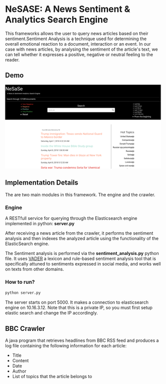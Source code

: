 # NeSASE: A News Sentiment &amp; Analytics Search Engine

This frameworks allows the user to query news articles based on their sentiment.Sentiment Analysis is a technique used for determining the overall emotional reaction to a document, interaction or an event. In our case with news articles, by analysing the sentiment of the article's text, we can tell whether it expresses a positive, negative or neutral feeling to the reader.

## Demo

![Demo Dashboard](https://raw.githubusercontent.com/zgeorg03/nesase/master/demo.png)


## Implementation Details
The are two main modules in this framework. The engine and the crawler.

### Engine
A RESTfull service for querying through the Elasticsearch engine implemented in  python: **server.py**

After receiving a news article from the crawler, it performs the sentiment analysis and then indexes the analyzed article using the functionality of the ElasticSearch engine. 

The Sentiment analysis is performed via the **sentiment_analysis.py** python file. It uses [VADER](https://github.com/cjhutto/vaderSentiment) a lexicon and rule-based sentiment analysis tool that is specifically attuned to sentiments expressed in social media, and works well on texts from other domains. 


### How to run?

```bash
python server.py
```

The server starts on port 5000. It makes a connection to elasticsearch engine on 10.16.3.12. Note that this is a private IP, so you must first setup elastic search and change the IP accordingly.


## BBC Crawler
A java program that retrieves headlines from BBC RSS feed and produces a log file containing the following information for each article:
* Title
* Content
* Date
* Author
* List of topics that the article belongs to


